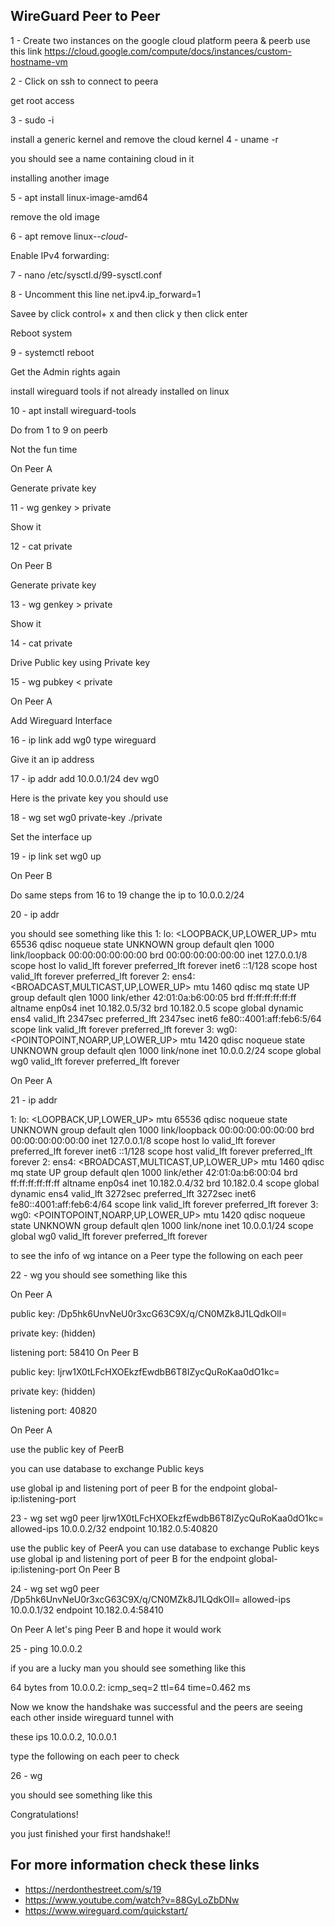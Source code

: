 ## WireGuard Peer to Peer

1 - Create two instances on the google cloud platform peera & peerb use this link https://cloud.google.com/compute/docs/instances/custom-hostname-vm

2 - Click on ssh to connect to peera

get root access

3 - sudo -i 

install a generic kernel and remove the cloud kernel
4 - uname -r 

you should see a name containing cloud in it

installing another image

5 - apt install linux-image-amd64

remove the old image 

6 - apt remove linux-*-cloud-*

Enable IPv4 forwarding:

7 - nano /etc/sysctl.d/99-sysctl.conf

8 - Uncomment this line net.ipv4.ip_forward=1

Savee by click control+ x and then click y then click enter

Reboot system 

9 - systemctl reboot

Get the Admin rights again

install wireguard tools if not already installed on linux

10 - apt install wireguard-tools


Do from 1 to 9 on peerb

Not the fun time 

On Peer A

Generate private key

11 - wg genkey > private

Show it  

12 - cat private 

On Peer B

Generate private key

13 - wg genkey > private

Show it  

14 - cat private 

Drive Public key using Private key

15 - wg pubkey < private

On Peer A

Add Wireguard Interface

16 - ip link add wg0 type wireguard

Give it an ip address

17 - ip addr add 10.0.0.1/24 dev wg0

Here is the private key you should use 

18 - wg set wg0 private-key ./private

Set the interface up 

19 - ip link set wg0 up

On Peer B 

Do same steps from 16 to 19 change the ip to 10.0.0.2/24

20 - ip addr

  you should see something like this 
  1: lo: <LOOPBACK,UP,LOWER_UP> mtu 65536 qdisc noqueue state UNKNOWN group default qlen 1000
      link/loopback 00:00:00:00:00:00 brd 00:00:00:00:00:00
      inet 127.0.0.1/8 scope host lo
         valid_lft forever preferred_lft forever
      inet6 ::1/128 scope host 
         valid_lft forever preferred_lft forever
  2: ens4: <BROADCAST,MULTICAST,UP,LOWER_UP> mtu 1460 qdisc mq state UP group default qlen 1000
      link/ether 42:01:0a:b6:00:05 brd ff:ff:ff:ff:ff:ff
      altname enp0s4
      inet 10.182.0.5/32 brd 10.182.0.5 scope global dynamic ens4
         valid_lft 2347sec preferred_lft 2347sec
      inet6 fe80::4001:aff:feb6:5/64 scope link 
         valid_lft forever preferred_lft forever
  3: wg0: <POINTOPOINT,NOARP,UP,LOWER_UP> mtu 1420 qdisc noqueue state UNKNOWN group default qlen 1000
      link/none 
      inet 10.0.0.2/24 scope global wg0
         valid_lft forever preferred_lft forever

On Peer A  

21 - ip addr

  1: lo: <LOOPBACK,UP,LOWER_UP> mtu 65536 qdisc noqueue state UNKNOWN group default qlen 1000
      link/loopback 00:00:00:00:00:00 brd 00:00:00:00:00:00
      inet 127.0.0.1/8 scope host lo
         valid_lft forever preferred_lft forever
      inet6 ::1/128 scope host 
         valid_lft forever preferred_lft forever
  2: ens4: <BROADCAST,MULTICAST,UP,LOWER_UP> mtu 1460 qdisc mq state UP group default qlen 1000
      link/ether 42:01:0a:b6:00:04 brd ff:ff:ff:ff:ff:ff
      altname enp0s4
      inet 10.182.0.4/32 brd 10.182.0.4 scope global dynamic ens4
         valid_lft 3272sec preferred_lft 3272sec
      inet6 fe80::4001:aff:feb6:4/64 scope link 
         valid_lft forever preferred_lft forever
  3: wg0: <POINTOPOINT,NOARP,UP,LOWER_UP> mtu 1420 qdisc noqueue state UNKNOWN group default qlen 1000
      link/none 
      inet 10.0.0.1/24 scope global wg0
         valid_lft forever preferred_lft forever

  to see the info of wg intance on a Peer
  type the following on each peer

22 - wg 
  you should see something like this
  
On Peer A 

  public key: /Dp5hk6UnvNeU0r3xcG63C9X/q/CN0MZk8J1LQdkOlI=
  
  private key: (hidden)
  
  listening port: 58410
On Peer B

  public key: Ijrw1X0tLFcHXOEkzfEwdbB6T8IZycQuRoKaa0dO1kc=
  
  private key: (hidden)
  
  listening port: 40820

On Peer A

  use the public key of PeerB
  
  you can use database to exchange Public keys
  
  use global ip and listening port of peer B for the endpoint global-ip:listening-port

23 - wg set wg0 peer Ijrw1X0tLFcHXOEkzfEwdbB6T8IZycQuRoKaa0dO1kc= allowed-ips 10.0.0.2/32 endpoint 10.182.0.5:40820

  use the public key of PeerA
  you can use database to exchange Public keys
  use global ip and listening port of peer B for the endpoint global-ip:listening-port
On Peer B 

24 - wg set wg0 peer /Dp5hk6UnvNeU0r3xcG63C9X/q/CN0MZk8J1LQdkOlI= allowed-ips 10.0.0.1/32 endpoint 10.182.0.4:58410

On Peer A 
  let's ping Peer B and hope it would work
  
25 - ping 10.0.0.2

  if you are a lucky man you should see something like this
  
  64 bytes from 10.0.0.2: icmp_seq=2 ttl=64 time=0.462 ms

  Now we know the handshake was successful and the peers are seeing each other inside wireguard tunnel with 
  
  these ips 10.0.0.2, 10.0.0.1

  type the following on each peer to check

26 - wg 

  you should see something like this
  
<!-- interface: wg0
  public key: /Dp5hk6UnvNeU0r3xcG63C9X/q/CN0MZk8J1LQdkOlI=
  private key: (hidden)
  listening port: 58410

peer: Ijrw1X0tLFcHXOEkzfEwdbB6T8IZycQuRoKaa0dO1kc=
  endpoint: 10.182.0.5:40820
  allowed ips: 10.0.0.2/32
  latest handshake: 1 minute, 15 seconds ago
  transfer: 1.59 KiB received, 1.68 KiB sent -->

Congratulations! 

you just finished your first handshake!!   

## For more information check these links

- https://nerdonthestreet.com/s/19
- https://www.youtube.com/watch?v=88GyLoZbDNw
- https://www.wireguard.com/quickstart/
